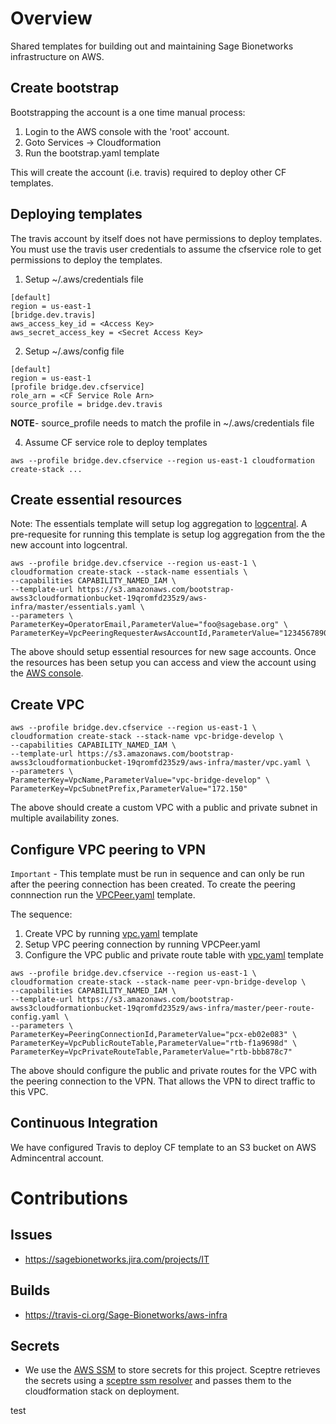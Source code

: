 # Overview
Shared templates for building out and maintaining Sage Bionetworks
infrastructure on AWS.

## Create bootstrap
Bootstrapping the account is a one time manual process:

1. Login to the AWS console with the 'root' account.
2. Goto Services -> Cloudformation
3. Run the bootstrap.yaml template

This will create the account (i.e. travis) required to deploy other
CF templates.

## Deploying templates

The travis account by itself does not have permissions to deploy templates.
You must use the travis user credentials to assume the cfservice role to
get permissions to deploy the templates.

1. Setup ~/.aws/credentials file
```
[default]
region = us-east-1
[bridge.dev.travis]
aws_access_key_id = <Access Key>
aws_secret_access_key = <Secret Access Key>
```

2. Setup ~/.aws/config file
```
[default]
region = us-east-1
[profile bridge.dev.cfservice]
role_arn = <CF Service Role Arn>
source_profile = bridge.dev.travis
```
__NOTE__- source_profile needs to match the profile in ~/.aws/credentials file

4. Assume CF service role to deploy templates
```
aws --profile bridge.dev.cfservice --region us-east-1 cloudformation create-stack ...
```

## Create essential resources

Note: The essentials template will setup log aggregation to
[logcentral](https://github.com/Sage-Bionetworks/logcentral-infra).  A
pre-requesite for running this template is setup log aggregation from
the the new account into logcentral.

```
aws --profile bridge.dev.cfservice --region us-east-1 \
cloudformation create-stack --stack-name essentials \
--capabilities CAPABILITY_NAMED_IAM \
--template-url https://s3.amazonaws.com/bootstrap-awss3cloudformationbucket-19qromfd235z9/aws-infra/master/essentials.yaml \
--parameters \
ParameterKey=OperatorEmail,ParameterValue="foo@sagebase.org" \
ParameterKey=VpcPeeringRequesterAwsAccountId,ParameterValue="123456789012""
```

The above should setup essential resources for new sage accounts.  Once
the resources has been setup you can access and view the account using the
[AWS console](https://AWS-account-ID-or-alias.signin.aws.amazon.com/console).

## Create VPC

```
aws --profile bridge.dev.cfservice --region us-east-1 \
cloudformation create-stack --stack-name vpc-bridge-develop \
--capabilities CAPABILITY_NAMED_IAM \
--template-url https://s3.amazonaws.com/bootstrap-awss3cloudformationbucket-19qromfd235z9/aws-infra/master/vpc.yaml \
--parameters \
ParameterKey=VpcName,ParameterValue="vpc-bridge-develop" \
ParameterKey=VpcSubnetPrefix,ParameterValue="172.150"
```

The above should create a custom VPC with a public and private subnet in
multiple availability zones.

## Configure VPC peering to VPN

`Important` - This template must be run in sequence and can only be run after
the peering connection has been created.  To create the peering connnection run the
[VPCPeer.yaml](https://github.com/Sage-Bionetworks/admincentral-infra/blob/master/templates/VPCPeer.yaml)
template.

The sequence:
1. Create VPC by running [vpc.yaml](./vpc.yaml) template
2. Setup VPC peering connection by running VPCPeer.yaml
3. Configure the VPC public and private route table with [vpc.yaml](./vpc.yaml) template

```
aws --profile bridge.dev.cfservice --region us-east-1 \
cloudformation create-stack --stack-name peer-vpn-bridge-develop \
--capabilities CAPABILITY_NAMED_IAM \
--template-url https://s3.amazonaws.com/bootstrap-awss3cloudformationbucket-19qromfd235z9/aws-infra/master/peer-route-config.yaml \
--parameters \
ParameterKey=PeeringConnectionId,ParameterValue="pcx-eb02e083" \
ParameterKey=VpcPublicRouteTable,ParameterValue="rtb-f1a9698d" \
ParameterKey=VpcPrivateRouteTable,ParameterValue="rtb-bbb878c7"
```

The above should configure the public and private routes for the VPC with
the peering connection to the VPN.  That allows the VPN to direct traffic
to this VPC.


## Continuous Integration
We have configured Travis to deploy CF template to an S3 bucket on
AWS Admincentral account.

# Contributions

## Issues
* https://sagebionetworks.jira.com/projects/IT

## Builds
* https://travis-ci.org/Sage-Bionetworks/aws-infra

## Secrets
* We use the [AWS SSM](https://docs.aws.amazon.com/systems-manager/latest/userguide/systems-manager-paramstore.html)
to store secrets for this project.  Sceptre retrieves the secrets using
a [sceptre ssm resolver](https://github.com/cloudreach/sceptre/tree/v1/contrib/ssm-resolver)
and passes them to the cloudformation stack on deployment.

test
